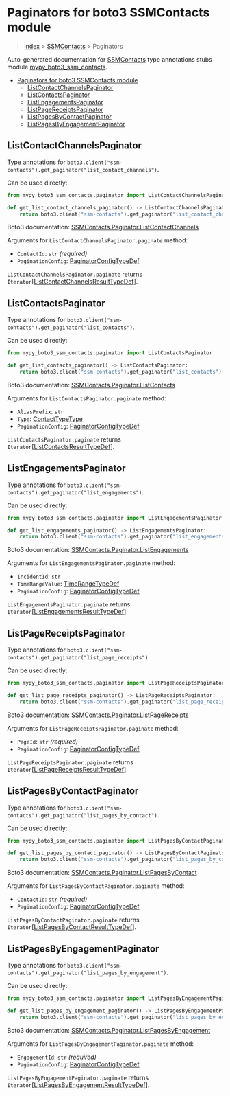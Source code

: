 # Paginators for boto3 SSMContacts module

> [Index](..) > [SSMContacts](.) > Paginators

Auto-generated documentation for
[SSMContacts](https://boto3.amazonaws.com/v1/documentation/api/1.17.72/reference/services/ssm-contacts.html#SSMContacts)
type annotations stubs module
[mypy_boto3_ssm_contacts](https://pypi.org/project/mypy-boto3-ssm-contacts/).

- [Paginators for boto3 SSMContacts module](#paginators-for-boto3-ssmcontacts-module)
  - [ListContactChannelsPaginator](#listcontactchannelspaginator)
  - [ListContactsPaginator](#listcontactspaginator)
  - [ListEngagementsPaginator](#listengagementspaginator)
  - [ListPageReceiptsPaginator](#listpagereceiptspaginator)
  - [ListPagesByContactPaginator](#listpagesbycontactpaginator)
  - [ListPagesByEngagementPaginator](#listpagesbyengagementpaginator)

## ListContactChannelsPaginator

Type annotations for
`boto3.client("ssm-contacts").get_paginator("list_contact_channels")`.

Can be used directly:

```python
from mypy_boto3_ssm_contacts.paginator import ListContactChannelsPaginator

def get_list_contact_channels_paginator() -> ListContactChannelsPaginator:
    return boto3.client("ssm-contacts").get_paginator("list_contact_channels")
```

Boto3 documentation:
[SSMContacts.Paginator.ListContactChannels](https://boto3.amazonaws.com/v1/documentation/api/1.17.72/reference/services/ssm-contacts.html#SSMContacts.Paginator.ListContactChannels)

Arguments for `ListContactChannelsPaginator.paginate` method:

- `ContactId`: `str` *(required)*
- `PaginationConfig`:
  [PaginatorConfigTypeDef](./type_defs.md#paginatorconfigtypedef)

`ListContactChannelsPaginator.paginate` returns
`Iterator`\[[ListContactChannelsResultTypeDef](./type_defs.md#listcontactchannelsresulttypedef)\].

## ListContactsPaginator

Type annotations for
`boto3.client("ssm-contacts").get_paginator("list_contacts")`.

Can be used directly:

```python
from mypy_boto3_ssm_contacts.paginator import ListContactsPaginator

def get_list_contacts_paginator() -> ListContactsPaginator:
    return boto3.client("ssm-contacts").get_paginator("list_contacts")
```

Boto3 documentation:
[SSMContacts.Paginator.ListContacts](https://boto3.amazonaws.com/v1/documentation/api/1.17.72/reference/services/ssm-contacts.html#SSMContacts.Paginator.ListContacts)

Arguments for `ListContactsPaginator.paginate` method:

- `AliasPrefix`: `str`
- `Type`: [ContactTypeType](./literals.md#contacttypetype)
- `PaginationConfig`:
  [PaginatorConfigTypeDef](./type_defs.md#paginatorconfigtypedef)

`ListContactsPaginator.paginate` returns
`Iterator`\[[ListContactsResultTypeDef](./type_defs.md#listcontactsresulttypedef)\].

## ListEngagementsPaginator

Type annotations for
`boto3.client("ssm-contacts").get_paginator("list_engagements")`.

Can be used directly:

```python
from mypy_boto3_ssm_contacts.paginator import ListEngagementsPaginator

def get_list_engagements_paginator() -> ListEngagementsPaginator:
    return boto3.client("ssm-contacts").get_paginator("list_engagements")
```

Boto3 documentation:
[SSMContacts.Paginator.ListEngagements](https://boto3.amazonaws.com/v1/documentation/api/1.17.72/reference/services/ssm-contacts.html#SSMContacts.Paginator.ListEngagements)

Arguments for `ListEngagementsPaginator.paginate` method:

- `IncidentId`: `str`
- `TimeRangeValue`: [TimeRangeTypeDef](./type_defs.md#timerangetypedef)
- `PaginationConfig`:
  [PaginatorConfigTypeDef](./type_defs.md#paginatorconfigtypedef)

`ListEngagementsPaginator.paginate` returns
`Iterator`\[[ListEngagementsResultTypeDef](./type_defs.md#listengagementsresulttypedef)\].

## ListPageReceiptsPaginator

Type annotations for
`boto3.client("ssm-contacts").get_paginator("list_page_receipts")`.

Can be used directly:

```python
from mypy_boto3_ssm_contacts.paginator import ListPageReceiptsPaginator

def get_list_page_receipts_paginator() -> ListPageReceiptsPaginator:
    return boto3.client("ssm-contacts").get_paginator("list_page_receipts")
```

Boto3 documentation:
[SSMContacts.Paginator.ListPageReceipts](https://boto3.amazonaws.com/v1/documentation/api/1.17.72/reference/services/ssm-contacts.html#SSMContacts.Paginator.ListPageReceipts)

Arguments for `ListPageReceiptsPaginator.paginate` method:

- `PageId`: `str` *(required)*
- `PaginationConfig`:
  [PaginatorConfigTypeDef](./type_defs.md#paginatorconfigtypedef)

`ListPageReceiptsPaginator.paginate` returns
`Iterator`\[[ListPageReceiptsResultTypeDef](./type_defs.md#listpagereceiptsresulttypedef)\].

## ListPagesByContactPaginator

Type annotations for
`boto3.client("ssm-contacts").get_paginator("list_pages_by_contact")`.

Can be used directly:

```python
from mypy_boto3_ssm_contacts.paginator import ListPagesByContactPaginator

def get_list_pages_by_contact_paginator() -> ListPagesByContactPaginator:
    return boto3.client("ssm-contacts").get_paginator("list_pages_by_contact")
```

Boto3 documentation:
[SSMContacts.Paginator.ListPagesByContact](https://boto3.amazonaws.com/v1/documentation/api/1.17.72/reference/services/ssm-contacts.html#SSMContacts.Paginator.ListPagesByContact)

Arguments for `ListPagesByContactPaginator.paginate` method:

- `ContactId`: `str` *(required)*
- `PaginationConfig`:
  [PaginatorConfigTypeDef](./type_defs.md#paginatorconfigtypedef)

`ListPagesByContactPaginator.paginate` returns
`Iterator`\[[ListPagesByContactResultTypeDef](./type_defs.md#listpagesbycontactresulttypedef)\].

## ListPagesByEngagementPaginator

Type annotations for
`boto3.client("ssm-contacts").get_paginator("list_pages_by_engagement")`.

Can be used directly:

```python
from mypy_boto3_ssm_contacts.paginator import ListPagesByEngagementPaginator

def get_list_pages_by_engagement_paginator() -> ListPagesByEngagementPaginator:
    return boto3.client("ssm-contacts").get_paginator("list_pages_by_engagement")
```

Boto3 documentation:
[SSMContacts.Paginator.ListPagesByEngagement](https://boto3.amazonaws.com/v1/documentation/api/1.17.72/reference/services/ssm-contacts.html#SSMContacts.Paginator.ListPagesByEngagement)

Arguments for `ListPagesByEngagementPaginator.paginate` method:

- `EngagementId`: `str` *(required)*
- `PaginationConfig`:
  [PaginatorConfigTypeDef](./type_defs.md#paginatorconfigtypedef)

`ListPagesByEngagementPaginator.paginate` returns
`Iterator`\[[ListPagesByEngagementResultTypeDef](./type_defs.md#listpagesbyengagementresulttypedef)\].
